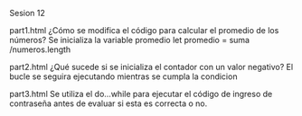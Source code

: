 Sesion 12

part1.html
¿Cómo se modifica el código para calcular el promedio de los números?
Se inicializa la variable promedio 
let promedio = suma /numeros.length

part2.html
¿Qué sucede si se inicializa el contador con un valor negativo?
El bucle se seguira ejecutando mientras se cumpla la condicion

part3.html
Se utiliza el do...while para ejecutar el código de ingreso de contraseña antes de evaluar si esta es correcta o no. 